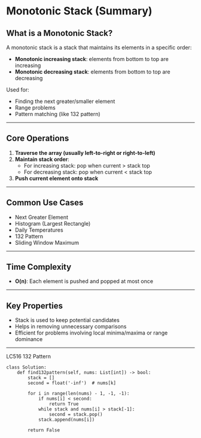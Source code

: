 # Monotonic Stack (Summary)

## What is a Monotonic Stack?

A monotonic stack is a stack that maintains its elements in a specific order:
- **Monotonic increasing stack**: elements from bottom to top are increasing
- **Monotonic decreasing stack**: elements from bottom to top are decreasing

Used for:
- Finding the next greater/smaller element
- Range problems
- Pattern matching (like 132 pattern)

---

## Core Operations

1. **Traverse the array (usually left-to-right or right-to-left)**
2. **Maintain stack order**:
   - For increasing stack: pop when current > stack top
   - For decreasing stack: pop when current < stack top
3. **Push current element onto stack**

---

## Common Use Cases

- Next Greater Element
- Histogram (Largest Rectangle)
- Daily Temperatures
- 132 Pattern
- Sliding Window Maximum

---

## Time Complexity

- **O(n)**: Each element is pushed and popped at most once

---

## Key Properties

- Stack is used to keep potential candidates
- Helps in removing unnecessary comparisons
- Efficient for problems involving local minima/maxima or range dominance

---

LC516 132 Pattern

```
class Solution:
    def find132pattern(self, nums: List[int]) -> bool:
        stack = []
        second = float('-inf')  # nums[k]

        for i in range(len(nums) - 1, -1, -1):
            if nums[i] < second:
                return True
            while stack and nums[i] > stack[-1]:
                second = stack.pop()
            stack.append(nums[i])
        
        return False
```

